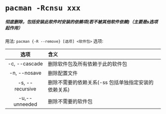 # `pacman -Rcnsu xxx`

##### 彻底删除，包括安装此软件时安装的依赖项(若不被其他软件依赖)（主要是s选项起作用）

用法:  `pacman {-R --remove} [选项] <软件包>`
选项:

|      选项       | 含义                                                 |
| :-------------: | :--------------------------------------------------- |
|  -c, --cascade  | 删除软件包及所有依赖于此的软件包                     |
|  -n, --nosave   | 删除配置文件                                         |
| -s, --recursive | 删除不需要的依赖关系(-ss 包括单独指定安装的依赖关系) |
|  -u,--unneeded  | 删除不需要的软件包                                   |




​          

